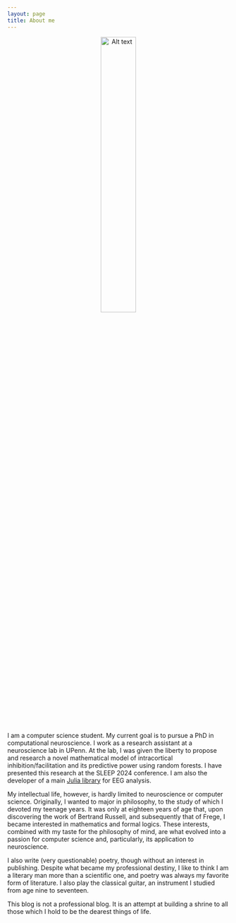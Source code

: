 ```yaml
---
layout: page
title: About me
---
```


<p align="center">
  <img src="https://i.ibb.co/hgSQhJ3/image-5ycn-Q91-D-1682375230573-raw.jpg" alt="Alt text" width="40%">
</p>

I am a computer science student. My current goal is to pursue a PhD in
computational neuroscience. I work as a research assistant at a neuroscience
lab in UPenn. At the lab, I was given the liberty to propose and research a
novel mathematical model of intracortical inhibition/facilitation and its
predictive power using random forests. I have presented this research at the
SLEEP 2024 conference. I am also the developer of a main [Julia library](https://slopezpereyra.github.io/EEGToolkit.jl/dev/) for EEG analysis. 

My intellectual life, however, is hardly limited to neuroscience or computer
science. Originally, I wanted to major in philosophy, to the study of which I
devoted my teenage years. It was only at eighteen years of age that,
upon discovering the work of Bertrand Russell, and subsequently that of Frege,
I became interested in mathematics and formal logics. These interests, combined
with my taste for the philosophy of mind, are what evolved into a passion for
computer science and, particularly, its application to neuroscience.

I also write (very questionable) poetry, though without an interest in
publishing. Despite what became my professional destiny, I like to think I am a
literary man more than a scientific one, and poetry was always my favorite form
of literature. I also play the classical guitar, an instrument I studied from
age nine to seventeen.

This blog is not a professional blog. It is an attempt at building a shrine to
all those which I hold to be the dearest things of life.

</div>



